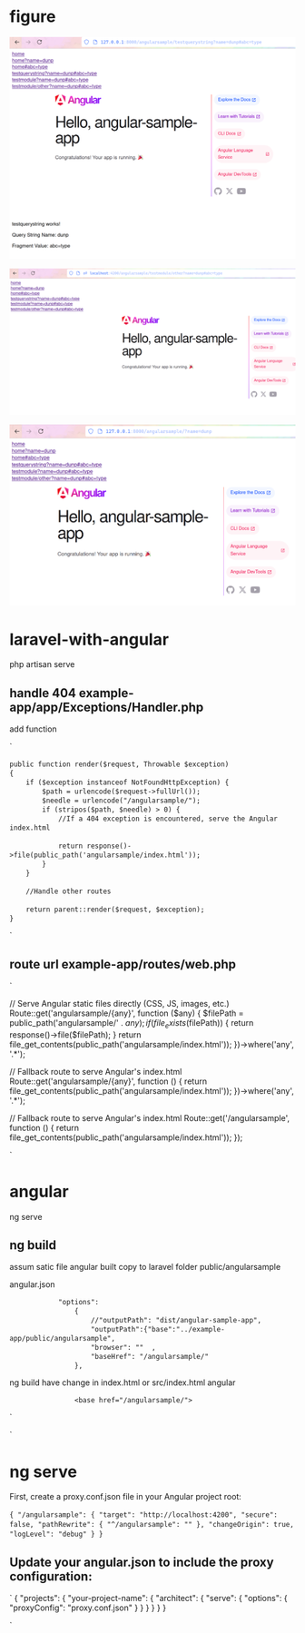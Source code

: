 # figure

![1](./1.png)


![2](./2.png)


![3](./3.png)


# laravel-with-angular

php artisan serve

## handle 404 example-app/app/Exceptions/Handler.php

add function

`
   
    public function render($request, Throwable $exception)
    {
        if ($exception instanceof NotFoundHttpException) {
            $path = urlencode($request->fullUrl());
            $needle = urlencode("/angularsample/");
            if (stripos($path, $needle) > 0) {
                //If a 404 exception is encountered, serve the Angular index.html

                return response()->file(public_path('angularsample/index.html'));
            }
        }

        //Handle other routes

        return parent::render($request, $exception);
    }
`

## route url example-app/routes/web.php

`

// Serve Angular static files directly (CSS, JS, images, etc.)
Route::get('angularsample/{any}', function ($any) {
    $filePath = public_path('angularsample/' . $any);
    if (file_exists($filePath)) {
        return response()->file($filePath);
    }
    return file_get_contents(public_path('angularsample/index.html'));
})->where('any', '.*');

// Fallback route to serve Angular's index.html
Route::get('angularsample/{any}', function () {
    return file_get_contents(public_path('angularsample/index.html'));
})->where('any', '.*');

// Fallback route to serve Angular's index.html
Route::get('/angularsample', function () {
    return file_get_contents(public_path('angularsample/index.html'));
});


`

# angular

ng serve

## ng build 

assum satic file angular built copy to laravel folder public/angularsample

angular.json


                "options": 
                    {
                        //"outputPath": "dist/angular-sample-app",
                        "outputPath":{"base":"../example-app/public/angularsample",
                        "browser": ""  ,
                        "baseHref": "/angularsample/"
                    },


ng build have change in index.html or src/index.html angular

                    <base href="/angularsample/">


`
<!doctype html>
<html lang="en" data-critters-container>
<head><base href="/angularsample/">
  <meta charset="utf-8">
  <title>AngularSampleApp</title>
  <meta name="viewport" content="width=device-width, initial-scale=1">
  <link rel="icon" type="image/x-icon" href="favicon.ico">
<link rel="stylesheet" href="styles-5INURTSO.css"></head>
<body>
  <app-root></app-root>
<script src="polyfills-SCHOHYNV.js" type="module"></script><script src="main-GQHSBJMU.js" type="module"></script></body>
</html>
`

# ng serve

            

First, create a proxy.conf.json file in your Angular project root:

`
{
  "/angularsample": {
    "target": "http://localhost:4200",
    "secure": false,
    "pathRewrite": {
      "^/angularsample": ""
    },
    "changeOrigin": true,
    "logLevel": "debug"
  }
}
`

## Update your angular.json to include the proxy configuration:

`
{
  "projects": {
    "your-project-name": {
      "architect": {
        "serve": {
          "options": {
            "proxyConfig": "proxy.conf.json"
          }
        }
      }
    }
  }
}

`


